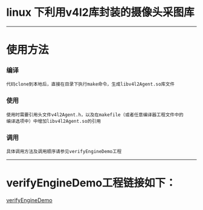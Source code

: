 linux 下利用v4l2库封装的摄像头采图库
========================================
****
# 使用方法
### 编译
    代码clone到本地后，直接在目录下执行make命令，生成libv4l2Agent.so库文件
### 使用
    使用时需要引用头文件v4l2Agent.h，以及在makefile（或者任意编译器工程文件中的
    编译选项中）中增加libv4l2Agent.so的引用
### 调用
    具体调用方法及调用顺序请参见verifyEngineDemo工程
****
# verifyEngineDemo工程链接如下：
[verifyEngineDemo](http://192.168.30.222/verifyapp/verifyEngineDemo.git)